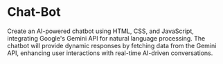 # Chat-Bot
Create an AI-powered chatbot using HTML, CSS, and JavaScript, integrating Google's Gemini API for natural language processing. The chatbot will provide dynamic responses by fetching data from the Gemini API, enhancing user interactions with real-time AI-driven conversations.
